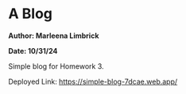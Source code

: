 # A Blog 
**Author: Marleena Limbrick**

**Date: 10/31/24**


Simple blog for Homework 3.

Deployed Link: https://simple-blog-7dcae.web.app/